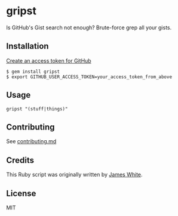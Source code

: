 gripst
======
Is GitHub's Gist search not enough? Brute-force grep all your gists.

## Installation

[Create an access token for GitHub](https://help.github.com/articles/creating-an-access-token-for-command-line-use/)
```
$ gem install gripst
$ export GITHUB_USER_ACCESS_TOKEN=your_access_token_from_above
```

## Usage

```
gripst "(stuff|things)"
```

## Contributing

See [contributing.md](https://github.com/maxbeizer/gripst/blob/master/contributing.md)

## Credits

This Ruby script was originally written by [James White](https://github.com/jameswhite/).

## License

MIT
